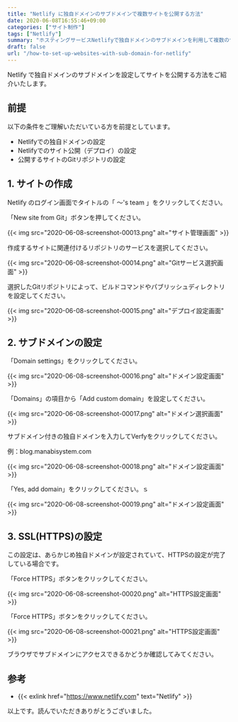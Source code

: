 ```yaml
---
title: "Netlify に独自ドメインのサブドメインで複数サイトを公開する方法"
date: 2020-06-08T16:55:46+09:00
categories: ["サイト制作"]
tags: ["Netlify"]
summary: "ホスティングサービスNetlifyで独自ドメインのサブドメインを利用して複数のサイトを公開する方法をご紹介いたします。"
draft: false
url: "/how-to-set-up-websites-with-sub-domain-for-netlify"
---
```


Netlify で独自ドメインのサブドメインを設定してサイトを公開する方法をご紹介いたします。

## 前提

以下の条件をご理解いただいている方を前提としています。

- Netlifyでの独自ドメインの設定
- Netlifyでのサイト公開（デプロイ）の設定
- 公開するサイトのGitリポジトリの設定

## 1. サイトの作成

Netlify のログイン画面でタイトルの「 ～'s team 」をクリックしてください。

「New site from Git」ボタンを押してください。

{{< img src="2020-06-08-screenshot-00013.png" alt="サイト管理画面" >}}

作成するサイトに関連付けるリポジトリのサービスを選択してください。

{{< img src="2020-06-08-screenshot-00014.png" alt="Gitサービス選択画面" >}}

選択したGitリポジトリによって、ビルドコマンドやパブリッシュディレクトリを設定してください。

{{< img src="2020-06-08-screenshot-00015.png" alt="デプロイ設定画面" >}}

## 2. サブドメインの設定

「Domain settings」をクリックしてください。

{{< img src="2020-06-08-screenshot-00016.png" alt="ドメイン設定画面" >}}

「Domains」の項目から「Add custom domain」を設定してください。

{{< img src="2020-06-08-screenshot-00017.png" alt="ドメイン選択画面" >}}

サブドメイン付きの独自ドメインを入力してVerfyをクリックしてください。

例：blog.manabisystem.com

{{< img src="2020-06-08-screenshot-00018.png" alt="ドメイン設定画面" >}}

「Yes, add domain」をクリックしてください。ｓ

{{< img src="2020-06-08-screenshot-00019.png" alt="ドメイン設定画面" >}}

## 3. SSL(HTTPS)の設定

この設定は、あらかじめ独自ドメインが設定されていて、HTTPSの設定が完了している場合です。

「Force HTTPS」ボタンをクリックしてください。

{{< img src="2020-06-08-screenshot-00020.png" alt="HTTPS設定画面" >}}

「Force HTTPS」ボタンをクリックしてください。

{{< img src="2020-06-08-screenshot-00021.png" alt="HTTPS設定画面" >}}

ブラウザでサブドメインにアクセスできるかどうか確認してみてください。

## 参考

- {{< exlink href="https://www.netlify.com" text="Netlify" >}}

以上です。読んでいただきありがとうございました。
